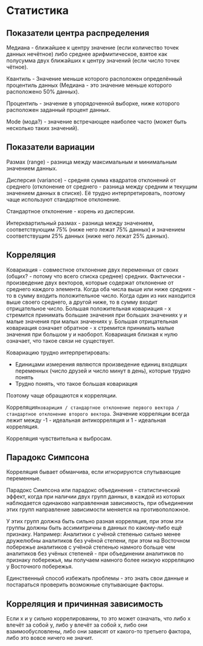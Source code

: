 # Статистика

## Показатели центра распределения

Медиана - ближайшее к центру значение \(если количество точек данных нечётное\) либо среднее арифмитическое, взятое как полусумма двух ближайших к центру значений \(если число точек чётное\).

Квантиль - Значение меньше которого расположен определённый процентиль данных \(Медиана - это значение меньше которого расположено 50% данных\).

Процентиль - значение в упорядоченной выборке, ниже которого расположен заданный процент данных.

Mode \(мода?\) - значение встречающее наиболее часто \(может быть несколько таких значений\).

## Показатели вариации

Размах \(range\) - разница между максимальным и минимальным значением данных.

Дисперсия \(variance\) - средняя сумма квадратов отклонений от среднего \(отклонение от среднего - разница между средним и текущим значением данных в списке\). Её трудно интерпретировать, поэтому чаще используют стандартное отклонение.

Стандартное отклонение - корень из дисперсии.

Интерквартильный размах - разница между значением, соответствующим 75% \(ниже него лежат 75% данных\) и значением соответствущим 25% данных \(ниже него лежат 25% данных\).

## Корреляция 

Ковариация - совместное отклонение двух переменных от своих \(общих? - потому что всего списка среднее\) средних. Фактически - произведение двух векторов, которые содержат отклонение от среднего каждого элемента. Когда оба числа выше или ниже средних - то в сумму входить положительное число. Когда один из них находится выше своего среднего, а другой ниже, то в сумму входит отрицательное число. Большая положительная ковариация - х стремится принимать большие значения при больших значениях у и малые значения при малых значениях у. Большая отрицательная ковариация означает обратное - х стремится принимать малые значения при большом у и наоборот. Ковариация близкая к нулю означает, что такое связи не существует. 

Ковариацию трудно интерпретировать:

* Единицами измерения являются произведение единиц входящих переменных \(число друзей и число минут в день\), которые трудно понять
* Трудно понять, что такое большая ковариация

Поэтому чаще обращаются к корреляции.

Корреляция`ковариция / стандартное отклонение первого вектора / стандартное отклонение второго вектора`. Значение корреляции всегда лежит между -1 - идеальная антикорреляция и 1 - идеальная корреляция.

Корреляция чувствительна к выбросам.

## Парадокс Симпсона 

Корреляция бывает обманчива, если игнорируются спутывающие переменные.

Парадокс Симпсона или парадокс объединения - статистический эффект, когда при наличии двух групп данных, в каждой из которых наблюдается одинаково направленная зависимость, при объединении этих групп направление зависимости меняется на противоположное.

У этих групп должна быть сильно разная корреляция, при этом эти группы должны быть ассимитричны в данных по какому-либо ещё признаку. Например: Аналитики с учёной степенью сильно менее дружелюбны аналитиков без учёной степени, при этом на Восточном побережье аналитиков с учёной степенью намного больше чем аналитиков без учёных степеней - при объединении аналитиков по признаку побережья, мы получаем намного более низкую корреляцию у Восточного побережья.

Единственный способ избежать проблемы - это знать свои данные и постараться проверить возможные спутывающие факторы.

## Корреляция и причинная зависимость

Если х и у сильно коррелированны, то это может означать, что либо х влечёт за собой у, либо у влечёт за собой х, либо они взаимообусловлены, либо они зависят от какого-то третьего фактора, либо это вовсе ничего не значит.

